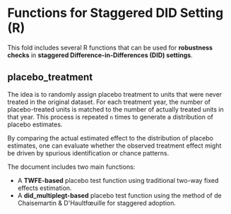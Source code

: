 # Functions for Staggered DID Setting (R)
This fold includes several R functions that can be used for **robustness checks** in **staggered Difference-in-Differences (DID) settings**.
## placebo_treatment
The idea is to randomly assign placebo treatment to units that were never treated in the original dataset. For each treatment year, the number of placebo-treated units is matched to the number of actually treated units in that year. This process is repeated `n` times to generate a distribution of placebo estimates.

By comparing the actual estimated effect to the distribution of placebo estimates, one can evaluate whether the observed treatment effect might be driven by spurious identification or chance patterns.

The document includes two main functions:

- A **TWFE-based** placebo test function using traditional two-way fixed effects estimation.
- A **did_multiplegt-based** placebo test function using the method of de Chaisemartin & D'Haultfœuille for staggered adoption.
